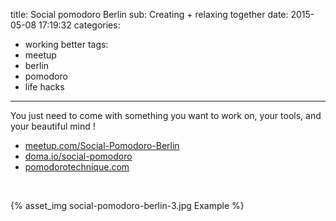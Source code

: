 title: Social pomodoro Berlin
sub: Creating + relaxing together
date: 2015-05-08 17:19:32
categories: 
- working better
tags:
- meetup
- berlin
- pomodoro
- life hacks

---
<span style="display: none"></span> <!-- more -->

You just need to come with something you want to work on, your tools, and your beautiful mind !

* [meetup.com/Social-Pomodoro-Berlin](http://www.meetup.com/Social-Pomodoro-Berlin)
* [doma.io/social-pomodoro](http://doma.io/social-pomodoro)
* [pomodorotechnique.com](http://pomodorotechnique.com)

<br />

{% asset_img social-pomodoro-berlin-3.jpg Example %}
